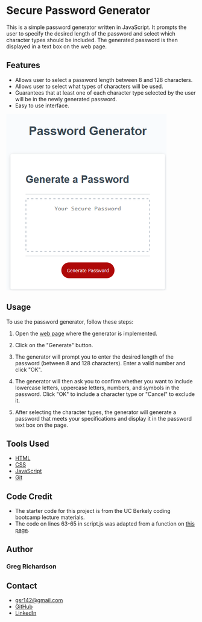# Secure Password Generator

This is a simple password generator written in JavaScript. It prompts the user to specify the desired length of the password and select which character types should be included. The generated password is then displayed in a text box on the web page.

## Features
* Allows user to select a password length between 8 and 128 characters.
* Allows user to select what types of characters will be used.
* Guarantees that at least one of each character type selected by the user will be in the newly generated password.
* Easy to use interface.

![Interface](./assets/images/screenshot.png)

## Usage

To use the password generator, follow these steps:

1. Open the [web page](https://gsr142.github.io/secure-password-generator/) where the generator is implemented.

2. Click on the "Generate" button.

3. The generator will prompt you to enter the desired length of the password (between 8 and 128 characters). Enter a valid number and click "OK".

4. The generator will then ask you to confirm whether you want to include lowercase letters, uppercase letters, numbers, and symbols in the password. Click "OK" to include a character type or "Cancel" to exclude it.

5. After selecting the character types, the generator will generate a password that meets your specifications and display it in the password text box on the page.

## Tools Used
* [HTML](https://developer.mozilla.org/en-US/docs/Web/HTML)
* [CSS](https://developer.mozilla.org/en-US/docs/Web/CSS)
* [JavaScript](https://developer.mozilla.org/en-US/docs/Web/JavaScript)
* [Git](https://git-scm.com/)

## Code Credit
* The starter code for this project is from the UC Berkely coding bootcamp lecture materials.
* The code on lines 63-65 in script.js was adapted from a function on [this page](https://www.programiz.com/javascript/examples/generate-random-strings#:~:text=Example%201%3A%20Generate%20Random%20Strings&text=random()%20method%20is%20used,a%20random%20character%20is%20generated).

## Author
### Greg Richardson

## Contact
* gsr142@gmail.com
* [GitHub](https://github.com/gsr142)
* [LinkedIn](https://www.linkedin.com/in/gregory-richardson-7bb3a1280/)
